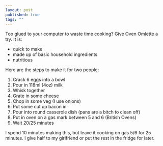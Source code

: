 ```yaml
---
layout: post
published: true
tags: ""
---
```


Too glued to your computer to waste time cooking? Give Oven Omlette a try. It is:

- quick to make
- made up of basic household ingredients
- nutritious

Here are the steps to make it for two people:

1.  Crack 6 eggs into a bowl
2.  Pour in 118ml (4oz) milk 
3.  Whisk together
4.  Grate in some cheese
5.  Chop in some veg (I use onions)
6.  Put some cut up bacon in 
7.  Pour into round casserole dish (pans are a bitch to clean off)
8.  Put in oven on a gas mark between 5 and 6 (British Ovens)
9.  Wait 20/25 minutes

I spend 10 minutes making this, but leave it cooking on gas 5/6 for 25 minutes. I give half to my girlfriend or put the rest in the fridge for later.